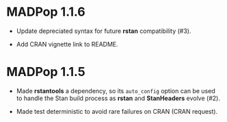 # MADPop 1.1.6

- Update depreciated syntax for future **rstan** compatibility (#3).

- Add CRAN vignette link to README.

# MADPop 1.1.5

- Made **rstantools** a dependency, so its `auto_config` option can be used to handle the Stan build process as **rstan** and **StanHeaders** evolve (#2).

- Made test deterministic to avoid rare failures on CRAN (CRAN request).

